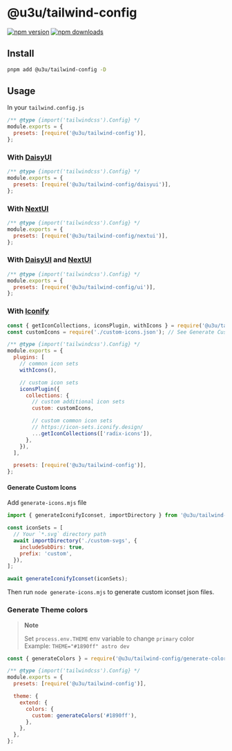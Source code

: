 # @u3u/tailwind-config

[![npm version](https://badgen.net/npm/v/@u3u/tailwind-config)](https://npm.im/@u3u/tailwind-config) [![npm downloads](https://badgen.net/npm/dm/@u3u/tailwind-config)](https://npm.im/@u3u/tailwind-config)

## Install

```sh
pnpm add @u3u/tailwind-config -D
```

## Usage

In your `tailwind.config.js`

```js
/** @type {import('tailwindcss').Config} */
module.exports = {
  presets: [require('@u3u/tailwind-config')],
};
```

### With [DaisyUI](https://daisyui.com/)

```js
/** @type {import('tailwindcss').Config} */
module.exports = {
  presets: [require('@u3u/tailwind-config/daisyui')],
};
```

### With [NextUI](https://nextui.org)

```js
/** @type {import('tailwindcss').Config} */
module.exports = {
  presets: [require('@u3u/tailwind-config/nextui')],
};
```

### With [DaisyUI](https://daisyui.com/) and [NextUI](https://nextui.org/)

```js
/** @type {import('tailwindcss').Config} */
module.exports = {
  presets: [require('@u3u/tailwind-config/ui')],
};
```

### With [Iconify](https://iconify.design/)

```js
const { getIconCollections, iconsPlugin, withIcons } = require('@u3u/tailwind-config/icons');
const customIcons = require('./custom-icons.json'); // See Generate Custom Icons

/** @type {import('tailwindcss').Config} */
module.exports = {
  plugins: [
    // common icon sets
    withIcons(),

    // custom icon sets
    iconsPlugin({
      collections: {
        // custom additional icon sets
        custom: customIcons,

        // custom common icon sets
        // https://icon-sets.iconify.design/
        ...getIconCollections(['radix-icons']),
      },
    }),
  ],

  presets: [require('@u3u/tailwind-config')],
};
```

#### Generate Custom Icons

Add `generate-icons.mjs` file

```js
import { generateIconifyIconset, importDirectory } from '@u3u/tailwind-config/generate-iconify-iconset';

const iconSets = [
  // Your `*.svg` directory path
  await importDirectory('./custom-svgs', {
    includeSubDirs: true,
    prefix: 'custom',
  }),
];

await generateIconifyIconset(iconSets);
```

Then run `node generate-icons.mjs` to generate custom iconset json files.

### Generate Theme colors

> **Note**
>
> Set `process.env.THEME` env variable to change `primary` color  
> Example: `THEME="#1890ff" astro dev`

```js
const { generateColors } = require('@u3u/tailwind-config/generate-colors');

/** @type {import('tailwindcss').Config} */
module.exports = {
  presets: [require('@u3u/tailwind-config')],

  theme: {
    extend: {
      colors: {
        custom: generateColors('#1890ff'),
      },
    },
  },
};
```
